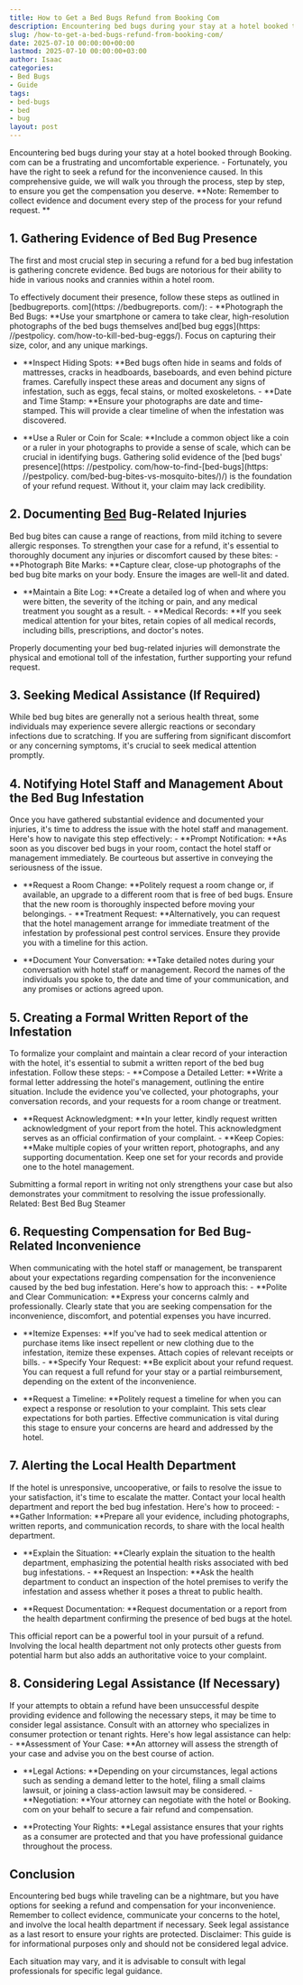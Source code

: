 ```yaml
---
title: How to Get a Bed Bugs Refund from Booking Com
description: Encountering bed bugs during your stay at a hotel booked through Booking.com can be a frustrating and uncomfortable experience. - Fortunately, you have the...
slug: /how-to-get-a-bed-bugs-refund-from-booking-com/
date: 2025-07-10 00:00:00+00:00
lastmod: 2025-07-10 00:00:00+03:00
author: Isaac
categories:
- Bed Bugs
- Guide
tags:
- bed-bugs
- bed
- bug
layout: post
---
```


Encountering bed bugs during your stay at a hotel booked through Booking. com can be a frustrating and uncomfortable experience. - Fortunately, you have the right to seek a refund for the inconvenience caused. In this comprehensive guide, we will walk you through the process, step by step, to ensure you get the compensation you deserve. **Note: Remember to collect evidence and document every step of the process for your refund request. **

##  **1. Gathering Evidence of Bed Bug Presence**

The first and most crucial step in securing a refund for a bed bug infestation is gathering concrete evidence. Bed bugs are notorious for their ability to hide in various nooks and crannies within a hotel room.

To effectively document their presence, follow these steps as outlined in [bedbugreports. com](https: //bedbugreports. com/): - **Photograph the Bed Bugs: **Use your smartphone or camera to take clear, high-resolution photographs of the bed bugs themselves and[bed bug eggs](https: //pestpolicy. com/how-to-kill-bed-bug-eggs/). Focus on capturing their size, color, and any unique markings.

- **Inspect Hiding Spots: **Bed bugs often hide in seams and folds of mattresses, cracks in headboards, baseboards, and even behind picture frames. Carefully inspect these areas and document any signs of infestation, such as eggs, fecal stains, or molted exoskeletons. - **Date and Time Stamp: **Ensure your photographs are date and time-stamped. This will provide a clear timeline of when the infestation was discovered.

- **Use a Ruler or Coin for Scale: **Include a common object like a coin or a ruler in your photographs to provide a sense of scale, which can be crucial in identifying bugs. Gathering solid evidence of the [bed bugs' presence](https: //pestpolicy. com/how-to-find-[bed-bugs](https: //pestpolicy. com/bed-bug-bites-vs-mosquito-bites/)/) is the foundation of your refund request. Without it, your claim may lack credibility.

##  **2. Documenting [Bed](https://pestpolicy.com/bed-bug-bites-vs-other-bites/) Bug-Related Injuries**

Bed bug bites can cause a range of reactions, from mild itching to severe allergic responses. To strengthen your case for a refund, it's essential to thoroughly document any injuries or discomfort caused by these bites: - **Photograph Bite Marks: **Capture clear, close-up photographs of the bed bug bite marks on your body. Ensure the images are well-lit and dated.

- **Maintain a Bite Log: **Create a detailed log of when and where you were bitten, the severity of the itching or pain, and any medical treatment you sought as a result. - **Medical Records: **If you seek medical attention for your bites, retain copies of all medical records, including bills, prescriptions, and doctor's notes.

Properly documenting your bed bug-related injuries will demonstrate the physical and emotional toll of the infestation, further supporting your refund request.

##  **3. Seeking Medical Assistance (If Required)**

While bed bug bites are generally not a serious health threat, some individuals may experience severe allergic reactions or secondary infections due to scratching. If you are suffering from significant discomfort or any concerning symptoms, it's crucial to seek medical attention promptly.

##  **4. Notifying Hotel Staff and Management About the Bed Bug Infestation**

Once you have gathered substantial evidence and documented your injuries, it's time to address the issue with the hotel staff and management. Here's how to navigate this step effectively: - **Prompt Notification: **As soon as you discover bed bugs in your room, contact the hotel staff or management immediately. Be courteous but assertive in conveying the seriousness of the issue.

- **Request a Room Change: **Politely request a room change or, if available, an upgrade to a different room that is free of bed bugs. Ensure that the new room is thoroughly inspected before moving your belongings. - **Treatment Request: **Alternatively, you can request that the hotel management arrange for immediate treatment of the infestation by professional pest control services. Ensure they provide you with a timeline for this action.

- **Document Your Conversation: **Take detailed notes during your conversation with hotel staff or management. Record the names of the individuals you spoke to, the date and time of your communication, and any promises or actions agreed upon.

##  **5. Creating a Formal Written Report of the Infestation**

To formalize your complaint and maintain a clear record of your interaction with the hotel, it's essential to submit a written report of the bed bug infestation. Follow these steps: - **Compose a Detailed Letter: **Write a formal letter addressing the hotel's management, outlining the entire situation. Include the evidence you've collected, your photographs, your conversation records, and your requests for a room change or treatment.

- **Request Acknowledgment: **In your letter, kindly request written acknowledgment of your report from the hotel. This acknowledgment serves as an official confirmation of your complaint. - **Keep Copies: **Make multiple copies of your written report, photographs, and any supporting documentation. Keep one set for your records and provide one to the hotel management.

Submitting a formal report in writing not only strengthens your case but also demonstrates your commitment to resolving the issue professionally. Related: Best Bed Bug Steamer

##  **6. Requesting Compensation for Bed Bug-Related Inconvenience**

When communicating with the hotel staff or management, be transparent about your expectations regarding compensation for the inconvenience caused by the bed bug infestation. Here's how to approach this: - **Polite and Clear Communication: **Express your concerns calmly and professionally. Clearly state that you are seeking compensation for the inconvenience, discomfort, and potential expenses you have incurred.

- **Itemize Expenses: **If you've had to seek medical attention or purchase items like insect repellent or new clothing due to the infestation, itemize these expenses. Attach copies of relevant receipts or bills. - **Specify Your Request: **Be explicit about your refund request. You can request a full refund for your stay or a partial reimbursement, depending on the extent of the inconvenience.

- **Request a Timeline: **Politely request a timeline for when you can expect a response or resolution to your complaint. This sets clear expectations for both parties. Effective communication is vital during this stage to ensure your concerns are heard and addressed by the hotel.

##  **7. Alerting the Local Health Department**

If the hotel is unresponsive, uncooperative, or fails to resolve the issue to your satisfaction, it's time to escalate the matter. Contact your local health department and report the bed bug infestation. Here's how to proceed: - **Gather Information: **Prepare all your evidence, including photographs, written reports, and communication records, to share with the local health department.

- **Explain the Situation: **Clearly explain the situation to the health department, emphasizing the potential health risks associated with bed bug infestations. - **Request an Inspection: **Ask the health department to conduct an inspection of the hotel premises to verify the infestation and assess whether it poses a threat to public health.

- **Request Documentation: **Request documentation or a report from the health department confirming the presence of bed bugs at the hotel.

This official report can be a powerful tool in your pursuit of a refund. Involving the local health department not only protects other guests from potential harm but also adds an authoritative voice to your complaint.

##  **8. Considering Legal Assistance (If Necessary)**

If your attempts to obtain a refund have been unsuccessful despite providing evidence and following the necessary steps, it may be time to consider legal assistance. Consult with an attorney who specializes in consumer protection or tenant rights. Here's how legal assistance can help: - **Assessment of Your Case: **An attorney will assess the strength of your case and advise you on the best course of action.

- **Legal Actions: **Depending on your circumstances, legal actions such as sending a demand letter to the hotel, filing a small claims lawsuit, or joining a class-action lawsuit may be considered. - **Negotiation: **Your attorney can negotiate with the hotel or Booking. com on your behalf to secure a fair refund and compensation.

- **Protecting Your Rights: **Legal assistance ensures that your rights as a consumer are protected and that you have professional guidance throughout the process.

##  Conclusion

Encountering bed bugs while traveling can be a nightmare, but you have options for seeking a refund and compensation for your inconvenience. Remember to collect evidence, communicate your concerns to the hotel, and involve the local health department if necessary. Seek legal assistance as a last resort to ensure your rights are protected. Disclaimer: This guide is for informational purposes only and should not be considered legal advice.

Each situation may vary, and it is advisable to consult with legal professionals for specific legal guidance.
